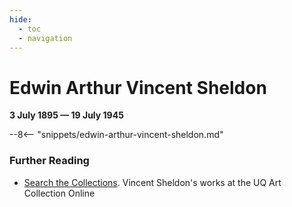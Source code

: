 ```yaml
---
hide:
  - toc
  - navigation 
---
```


# Edwin Arthur Vincent Sheldon

**3 July 1895 — 19 July 1945**

--8<-- "snippets/edwin-arthur-vincent-sheldon.md"

### Further Reading 

- [Search the Collections](http://www.artmuseum.uq.edu.au/collection/search.php?request=search). Vincent Sheldon's works at the UQ Art Collection Online
